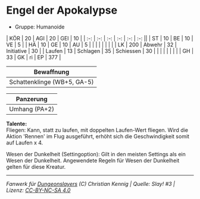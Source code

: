 # Engel der Apokalypse  
- Gruppe: Humanoide  

| KÖR    | 20  | AGI      | 20 | GEI        | 10  |
| :-: | :-: | :-: | :-: | :-: | :-: ||
| ST     | 10  | BE       | 10 | VE         | 5   |
| HÄ     | 10  | GE       | 10 | AU         | 5   |
|        |     |          |    |            |     |
| LK     | 200 | Abwehr   | 32 | Initiative | 30  |
| Laufen | 13  | Schlagen | 35 | Schiessen  | 30  |
|        |     |          |    |            |     |
| GH     | 33  | GK       | ri | EP         | 377 |


| Bewaffnung |
| --- |
| Schattenklinge (WB+5, GA-5) |


| Panzerung |
| --- |
| Umhang (PA+2) |


**Talente:**  
Fliegen: Kann, statt zu laufen, mit doppelten Laufen-Wert fliegen. Wird die Aktion 'Rennen' im Flug ausgeführt, erhöht sich die Geschwindigkeit somit auf Laufen x 4.

Wesen der Dunkelheit (Settingoption): Gilt in den meisten Settings als ein Wesen der Dunkelheit. Angewendete Regeln für Wesen der Dunkelheit gelten für diese Kreatur.





___
*Fanwerk für [Dungeonslayers](https://www.dungeonslayers.net/) (C) Christian Kennig | Quelle: Slay! #3 | Lizenz: [CC-BY-NC-SA 4.0](https://creativecommons.org/licenses/by-nc-sa/4.0/deed.de)*